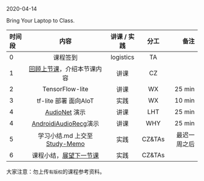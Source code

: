 2020-04-14

Bring Your Laptop to Class. 

|  时间段  |  内容     |  讲课 / 实践     |   分工  |   备注       |
| :---    | :----:    |   :----:    |    :----:    |       ---: |
|   0     | 课程签到     |  logistics   |     TA     |        |
|   1     | [回顾上节课](../../Schedule/WW9/WW9-stis-plan.md)，介绍本节课内容 |    讲课     |   CZ   |      |
|   2     | TensorFlow-lite |  讲课   |   WX  |  25 min    |
|   3     | tf-lite 部署 面向AIoT |  实践  |  WX  |  10 min   | 
|   4     | [AudioNet](https://github.com/saturn-lab/audioNet) 演示  |   讲课   |  LHT |  25 min  |
|   4     | [AndroidiAudioRecg](https://github.com/saturn-lab/androidAudioRecg)演示  |   讲课   |  WHY |  25 min  |
|   5     | 学习小结.md 上交至[Study-Memo](../../Study-Memo)   |  实践    |  CZ&TAs  |   最迟一周之后     |
|   6     | 课程小结，[展望下一节课](../WW11/WW11-stis-plan.md)   |  实践  |  CZ&TAs  |      |


大家注意：勿上传``有版权``的课程参考资料。
